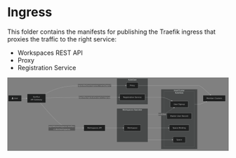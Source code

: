 # Ingress

This folder contains the manifests for publishing the Traefik ingress that proxies the traffic to the right service:
* Workspaces REST API
* Proxy
* Registration Service

![image](../doc/design/architecture/imgs/architecture.png)
